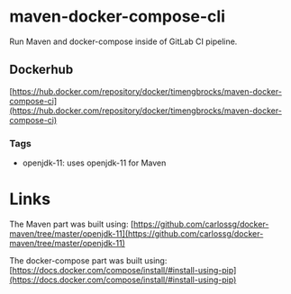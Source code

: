 # maven-docker-compose-cli

Run Maven and docker-compose inside of GitLab CI pipeline.

## Dockerhub
[https://hub.docker.com/repository/docker/timengbrocks/maven-docker-compose-ci](https://hub.docker.com/repository/docker/timengbrocks/maven-docker-compose-ci)

### Tags
- openjdk-11: uses openjdk-11 for Maven

# Links
The Maven part was built using: [https://github.com/carlossg/docker-maven/tree/master/openjdk-11](https://github.com/carlossg/docker-maven/tree/master/openjdk-11)

The docker-compose part was built using: [https://docs.docker.com/compose/install/#install-using-pip](https://docs.docker.com/compose/install/#install-using-pip)